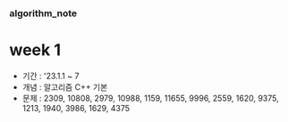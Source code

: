 ### algorithm_note
# week 1
  - 기간 : '23.1.1 ~ 7
  - 개념 : 알고리즘 C++ 기본
  - 문제 : 2309, 10808, 2979, 10988, 1159, 11655, 9996, 2559, 1620, 9375, 1213, 1940, 3986, 1629, 4375
